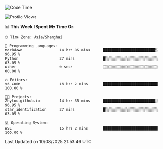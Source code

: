 <!--START_SECTION:waka-->
![Code Time](http://img.shields.io/badge/Code%20Time-3%2C069%20hrs%2022%20mins-blue)

![Profile Views](http://img.shields.io/badge/Profile%20Views-0-blue)

📊 **This Week I Spent My Time On** 

```text
🕑︎ Time Zone: Asia/Shanghai

💬 Programming Languages: 
Markdown                 14 hrs 35 mins      ████████████████████████░   96.95 % 
Python                   27 mins             █░░░░░░░░░░░░░░░░░░░░░░░░   03.05 % 
Other                    0 secs              ░░░░░░░░░░░░░░░░░░░░░░░░░   00.00 % 

🔥 Editors: 
VS Code                  15 hrs 2 mins       █████████████████████████   100.00 % 

🐱‍💻 Projects: 
Zhytou.github.io         14 hrs 35 mins      ████████████████████████░   96.95 % 
star_identification      27 mins             █░░░░░░░░░░░░░░░░░░░░░░░░   03.05 % 

💻 Operating System: 
WSL                      15 hrs 2 mins       █████████████████████████   100.00 % 
```


 Last Updated on 10/08/2025 21:53:46 UTC
<!--END_SECTION:waka-->